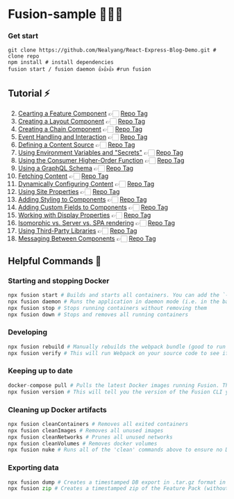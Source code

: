 # Fusion-sample 🎉🎉🎉

### Get start
```
git clone https://github.com/Nealyang/React-Express-Blog-Demo.git # clone repo
npm install # install dependencies
fusion start / fusion daemon 👍👍👍 #run fusion
```
## Tutorial ⚡️

2. [Cearting a Feature Component](https://nzme.arcpublishing.com/alc/fusion/documentation/recipes/creating-feature-component.md) 👉🏻 [Repo Tag](https://github.com/aaronj-nzme/Fusion-sample/tree/2-creating-feature-component)
3. [Creating a Layout Component](https://nzme.arcpublishing.com/alc/fusion/documentation/recipes/creating-layout-component.md) 👉🏻 [Repo Tag](https://github.com/aaronj-nzme/Fusion-sample/tree/3-creating-layout-component)
4. [Creating a Chain Component](https://nzme.arcpublishing.com/alc/fusion/documentation/recipes/creating-chain-component.md) 👉🏻 [Repo Tag](https://github.com/aaronj-nzme/Fusion-sample/tree/4-creating-chain-component)
5. [Event Handling and Interaction](https://nzme.arcpublishing.com/alc/fusion/documentation/recipes/event-handling-interaction.md) 👉🏻 [Repo Tag](https://github.com/aaronj-nzme/Fusion-sample/tree/5-event-handling-and-interaction)
6. [Defining a Content Source](https://nzme.arcpublishing.com/alc/fusion/documentation/recipes/defining-content-source.md) 👉🏻 [Repo Tag](https://github.com/aaronj-nzme/Fusion-sample/tree/6-defining-content-source)
7. [Using Environment Variables and "Secrets"](https://nzme.arcpublishing.com/alc/fusion/documentation/recipes/using-environment-secrets.md) 👉🏻 [Repo Tag](https://github.com/aaronj-nzme/Fusion-sample/tree/7-using-environment-variables)
8. [Using the Consumer Higher-Order Function](https://nzme.arcpublishing.com/alc/fusion/documentation/recipes/using-consumer-function.md) 👉🏻 [Repo Tag](https://github.com/aaronj-nzme/Fusion-sample/tree/8-using-consumer-hoc-function)
9. [Using a GraphQL Schema](https://nzme.arcpublishing.com/alc/fusion/documentation/recipes/using-graphql-schema.md) 👉🏻 [Repo Tag](https://github.com/aaronj-nzme/Fusion-sample/tree/9-using-GraphQL-shcema)
10. [Fetching Content](https://nzme.arcpublishing.com/alc/fusion/documentation/recipes/fetching-content.md) 👉🏻 [Repo Tag](https://github.com/aaronj-nzme/Fusion-sample/tree/10-fetching-content)
11. [Dynamically Configuring Content](https://nzme.arcpublishing.com/alc/fusion/documentation/recipes/dynamically-configuring-content.md) 👉🏻 [Repo Tag](https://github.com/aaronj-nzme/Fusion-sample/tree/11-dynamically-configuring-content)
12. [Using Site Properties](https://nzme.arcpublishing.com/alc/fusion/documentation/recipes/using-site-properties.md) 👉🏻 [Repo Tag](https://github.com/aaronj-nzme/Fusion-sample/tree/12-using-site-properties)
13. [Adding Styling to Components](https://nzme.arcpublishing.com/alc/fusion/documentation/recipes/adding-styling.md) 👉🏻 [Repo Tag](https://github.com/aaronj-nzme/Fusion-sample/tree/13-adding-styling-to-component)
14. [Adding Custom Fields to Components](https://nzme.arcpublishing.com/alc/fusion/documentation/recipes/adding-custom-fields.md) 👉🏻 [Repo Tag](https://github.com/aaronj-nzme/Fusion-sample/tree/14-adding-custom-fields)
15. [Working with Display Properties](https://nzme.arcpublishing.com/alc/fusion/documentation/recipes/working-with-display-properties.md) 👉🏻 [Repo Tag](https://github.com/aaronj-nzme/Fusion-sample/tree/15-woring-with-display-properties)
16. [Isomorphic vs. Server vs. SPA rendering](https://github.com/aaronj-nzme/Fusion-sample/tree/16-isomorphic-vs-server-spa) 👉🏻 [Repo Tag](https://nzme.arcpublishing.com/alc/fusion/documentation/recipes/isomorphic-server-spa-rendering.md)
17. [Using Third-Party Libraries](https://nzme.arcpublishing.com/alc/fusion/documentation/recipes/using-third-party-libraries.md) 👉🏻 [Repo Tag](https://github.com/aaronj-nzme/Fusion-sample/tree/17-using-third-party-libraries)
18. [Messaging Between Components](https://nzme.arcpublishing.com/alc/fusion/documentation/recipes/messaging-between-components.md) 👉🏻 [Repo Tag](https://github.com/aaronj-nzme/Fusion-sample/tree/18-messaging-between-components)

## Helpful Commands 🍻

### Starting and stopping Docker
```python
npx fusion start # Builds and starts all containers. You can add the `--no-admin` flag to run the command without the PageBuilder Admin
npx fusion daemon # Runs the application in daemon mode (i.e. in the background)
npx fusion stop # Stops running containers without removing them
npx fusion down # Stops and removes all running containers
```
### Developing
```python
npx fusion rebuild # Manually rebuilds the webpack bundle (good to run when code changes aren't reflected)
npx fusion verify # This will run Webpack on your source code to see if there are any errors in the build.
```
### Keeping up to date
```python
docker-compose pull # Pulls the latest Docker images running Fusion. This command gets run whenever you invoke the `start` command, but you can also run it manually
npx fusion version # This will tell you the version of the Fusion CLI you are using. This is *NOT* the same thing as the Fusion engine version you are running! For that info, go to `http://localhost/release` while running Fusion.
```
### Cleaning up Docker artifacts
```python
npx fusion cleanContainers # Removes all exited containers
npx fusion cleanImages # Removes all unused images
npx fusion cleanNetworks # Prunes all unused networks
npx fusion cleanVolumes # Removes docker volumes
npx fusion nuke # Runs all of the 'clean' commands above to ensure no Docker artifacts remain
```
### Exporting data
```python
npx fusion dump # Creates a timestamped DB export in .tar.gz format in the ./data/dumps directory. Docker must be running.
npx fusion zip # Creates a timestamped zip of the Feature Pack (without node_modules) inside the ./dist directory
```